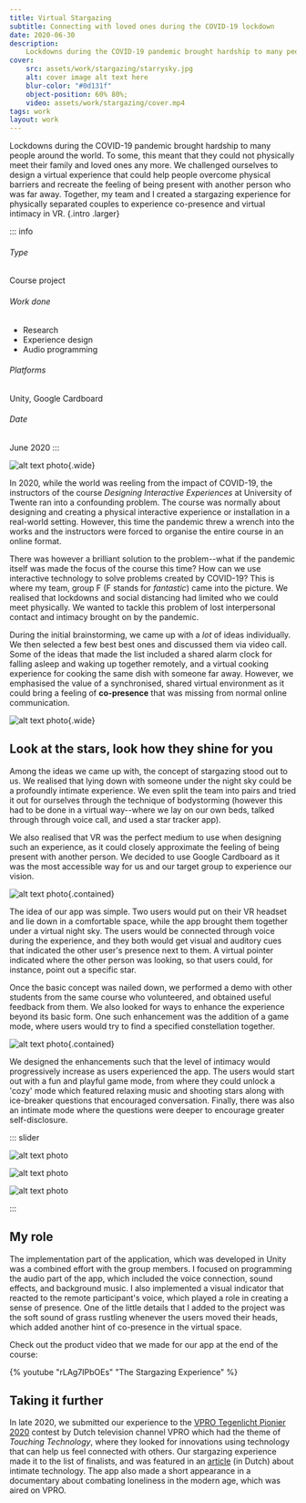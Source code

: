 ```yaml
---
title: Virtual Stargazing
subtitle: Connecting with loved ones during the COVID-19 lockdown
date: 2020-06-30
description:
    Lockdowns during the COVID-19 pandemic brought hardship to many people around the world. To some, this meant that they could not physically meet their family and loved ones any more. We challenged ourselves to design a virtual experience that could help people overcome physical barriers and recreate the feeling of being present with another person who was far away. Together, my team and I created a stargazing experience for physically separated couples to experience co-presence and virtual intimacy in VR.
cover:
    src: assets/work/stargazing/starrysky.jpg
    alt: cover image alt text here
    blur-color: "#0d131f"
    object-position: 60% 80%;
    video: assets/work/stargazing/cover.mp4
tags: work
layout: work
---
```


Lockdowns during the COVID-19 pandemic brought hardship to many people around the world. To some, this meant that they could not physically meet their family and loved ones any more. We challenged ourselves to design a virtual experience that could help people overcome physical barriers and recreate the feeling of being present with another person who was far away. Together, my team and I created a stargazing experience for physically separated couples to experience co-presence and virtual intimacy in VR. {.intro .larger}

::: info
###### Type
Course project

###### Work done
- Research
- Experience design
- Audio programming

###### Platforms
Unity, Google Cardboard

###### Date
June 2020
:::

![alt text photo](assets/work/stargazing/starsmessage.jpg){.wide}

In 2020, while the world was reeling from the impact of COVID-19, the instructors of the course *Designing Interactive Experiences* at University of Twente ran into a confounding problem. The course was normally about designing and creating a physical interactive experience or installation in a real-world setting. However, this time the pandemic threw a wrench into the works and the instructors were forced to organise the entire course in an online format.

There was however a brilliant solution to the problem--what if the pandemic itself was made the focus of the course this time? How can we use interactive technology to solve problems created by COVID-19? This is where my team, group F (F stands for *fantastic*) came into the picture. We realised that lockdowns and social distancing had limited who we could meet physically. We wanted to tackle this problem of lost interpersonal contact and intimacy brought on by the pandemic.

During the initial brainstorming, we came up with a *lot* of ideas individually. We then selected a few best best ones and discussed them via video call. Some of the ideas that made the list included a shared alarm clock for falling asleep and waking up together remotely, and a virtual cooking experience for cooking the same dish with someone far away. However, we emphasised the value of a synchronised, shared virtual environment as it could bring a feeling of **co-presence** that was missing from normal online communication.

![alt text photo](assets/work/stargazing/brainwriting.jpg){.wide}

## Look at the stars, look how they shine for you

Among the ideas we came up with, the concept of stargazing stood out to us. We realised that lying down with someone under the night sky could be a profoundly intimate experience. We even split the team into pairs and tried it out for ourselves through the technique of bodystorming (however this had to be done in a virtual way--where we lay on our own beds, talked through through voice call, and used a star tracker app).

We also realised that VR was the perfect medium to use when designing such an experience, as it could closely approximate the feeling of being present with another person. We decided to use Google Cardboard as it was the most accessible way for us and our target group to experience our vision.

![alt text photo](assets/work/stargazing/sketch.png){.contained}

The idea of our app was simple. Two users would put on their VR headset and lie down in a comfortable space, while the app brought them together under a virtual night sky. The users would be connected through voice during the experience, and they both would get visual and auditory cues that indicated the other user's presence next to them. A virtual pointer indicated where the other person was looking, so that users could, for instance, point out a specific star.

Once the basic concept was nailed down, we performed a demo with other students from the same course who volunteered, and obtained useful feedback from them. We also looked for ways to enhance the experience beyond its basic form. One such enhancement was the addition of a game mode, where users would try to find a specified constellation together.

![alt text photo](assets/work/stargazing/introscreen.jpg){.contained}

We designed the enhancements such that the level of intimacy would progressively increase as users experienced the app. The users would start out with a fun and playful game mode, from where they could unlock a 'cozy' mode which featured relaxing music and shooting stars along with ice-breaker questions that encouraged conversation. Finally, there was also an intimate mode where the questions were deeper to encourage greater self-disclosure.

::: slider

![alt text photo](assets/work/stargazing/modes.jpg)

![alt text photo](assets/work/stargazing/mainscreen.jpg)

![alt text photo](assets/work/stargazing/menu.jpg)

:::

## My role

The implementation part of the application, which was developed in Unity was a combined effort with the group members. I focused on programming the audio part of the app, which included the voice connection, sound effects, and background music. I also implemented a visual indicator that reacted to the remote participant's voice, which played a role in creating a sense of presence. One of the little details that I added to the project was the soft sound of grass rustling whenever the users moved their heads, which added another hint of co-presence in the virtual space.

Check out the product video that we made for our app at the end of the course:

{% youtube "rLAg7IPbOEs" "The Stargazing Experience" %}

## Taking it further

In late 2020, we submitted our experience to the [VPRO Tegenlicht Pionier 2020](https://dezwijger.nl/programma/touching-technology) contest by Dutch television channel VPRO which had the theme of *Touching Technology*, where they looked for innovations using technology that can help us feel connected with others. Our stargazing experience made it to the list of finalists, and was featured in an [article](https://www.vpro.nl/programmas/tegenlicht/lees/artikelen/2021/intimiteit-tech.html) (in Dutch) about intimate technology. The app also made a short appearance in a documentary about combating loneliness in the modern age, which was aired on VPRO.
